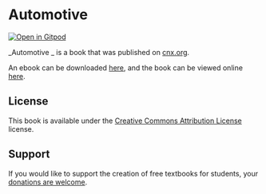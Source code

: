 # Automotive  

[![Open in Gitpod](https://gitpod.io/button/open-in-gitpod.svg)](https://gitpod.io/from-referrer/)

_Automotive  _ is a book that was published on [cnx.org](https://cnx.org/).

An ebook can be downloaded [here](https://github.com/cnx-user-books/cnxbook-automotive/releases/latest), and the book can be viewed online [here](https://github.com/cnx-user-books/cnxbook-automotive/releases/latest).

## License
This book is available under the [Creative Commons Attribution License](./LICENSE) license.

## Support
If you would like to support the creation of free textbooks for students, your [donations are welcome](https://riceconnect.rice.edu/donation/support-openstax-banner).
